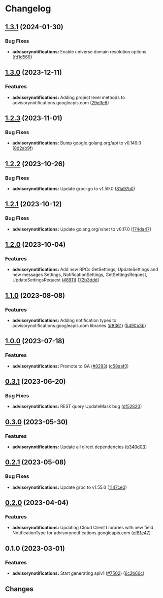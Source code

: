 # Changelog


## [1.3.1](https://github.com/googleapis/google-cloud-go/compare/advisorynotifications/v1.3.0...advisorynotifications/v1.3.1) (2024-01-30)


### Bug Fixes

* **advisorynotifications:** Enable universe domain resolution options ([fd1d569](https://github.com/googleapis/google-cloud-go/commit/fd1d56930fa8a747be35a224611f4797b8aeb698))

## [1.3.0](https://github.com/googleapis/google-cloud-go/compare/advisorynotifications/v1.2.3...advisorynotifications/v1.3.0) (2023-12-11)


### Features

* **advisorynotifications:** Adding project level methods to advisorynotifications.googleapis.com ([29effe6](https://github.com/googleapis/google-cloud-go/commit/29effe600e16f24a127a1422ec04263c4f7a600a))

## [1.2.3](https://github.com/googleapis/google-cloud-go/compare/advisorynotifications/v1.2.2...advisorynotifications/v1.2.3) (2023-11-01)


### Bug Fixes

* **advisorynotifications:** Bump google.golang.org/api to v0.149.0 ([8d2ab9f](https://github.com/googleapis/google-cloud-go/commit/8d2ab9f320a86c1c0fab90513fc05861561d0880))

## [1.2.2](https://github.com/googleapis/google-cloud-go/compare/advisorynotifications/v1.2.1...advisorynotifications/v1.2.2) (2023-10-26)


### Bug Fixes

* **advisorynotifications:** Update grpc-go to v1.59.0 ([81a97b0](https://github.com/googleapis/google-cloud-go/commit/81a97b06cb28b25432e4ece595c55a9857e960b7))

## [1.2.1](https://github.com/googleapis/google-cloud-go/compare/advisorynotifications/v1.2.0...advisorynotifications/v1.2.1) (2023-10-12)


### Bug Fixes

* **advisorynotifications:** Update golang.org/x/net to v0.17.0 ([174da47](https://github.com/googleapis/google-cloud-go/commit/174da47254fefb12921bbfc65b7829a453af6f5d))

## [1.2.0](https://github.com/googleapis/google-cloud-go/compare/advisorynotifications/v1.1.0...advisorynotifications/v1.2.0) (2023-10-04)


### Features

* **advisorynotifications:** Add new RPCs GetSettings, UpdateSettings and new messages Settings, NotificationSettings, GetSettingsRequest, UpdateSettingsRequest ([#8611](https://github.com/googleapis/google-cloud-go/issues/8611)) ([72b3ddd](https://github.com/googleapis/google-cloud-go/commit/72b3ddd94c77c5366a7cfcbdbe12ea41b8eb476a))

## [1.1.0](https://github.com/googleapis/google-cloud-go/compare/advisorynotifications/v1.0.0...advisorynotifications/v1.1.0) (2023-08-08)


### Features

* **advisorynotifications:** Adding notification types to advisorynotifications.googleapis.com libraries ([#8361](https://github.com/googleapis/google-cloud-go/issues/8361)) ([5490b3b](https://github.com/googleapis/google-cloud-go/commit/5490b3b30e3d061cff7a0e9366bb175fd7d9dd31))

## [1.0.0](https://github.com/googleapis/google-cloud-go/compare/advisorynotifications/v0.3.1...advisorynotifications/v1.0.0) (2023-07-18)


### Features

* **advisorynotifications:** Promote to GA ([#8283](https://github.com/googleapis/google-cloud-go/issues/8283)) ([c58aaf0](https://github.com/googleapis/google-cloud-go/commit/c58aaf0a5148c203cc31bf15b4bdfb8baeba9c32))

## [0.3.1](https://github.com/googleapis/google-cloud-go/compare/advisorynotifications-v0.3.0...advisorynotifications/v0.3.1) (2023-06-20)


### Bug Fixes

* **advisorynotifications:** REST query UpdateMask bug ([df52820](https://github.com/googleapis/google-cloud-go/commit/df52820b0e7721954809a8aa8700b93c5662dc9b))

## [0.3.0](https://github.com/googleapis/google-cloud-go/compare/advisorynotifications/v0.2.1...advisorynotifications/v0.3.0) (2023-05-30)


### Features

* **advisorynotifications:** Update all direct dependencies ([b340d03](https://github.com/googleapis/google-cloud-go/commit/b340d030f2b52a4ce48846ce63984b28583abde6))

## [0.2.1](https://github.com/googleapis/google-cloud-go/compare/advisorynotifications/v0.2.0...advisorynotifications/v0.2.1) (2023-05-08)


### Bug Fixes

* **advisorynotifications:** Update grpc to v1.55.0 ([1147ce0](https://github.com/googleapis/google-cloud-go/commit/1147ce02a990276ca4f8ab7a1ab65c14da4450ef))

## [0.2.0](https://github.com/googleapis/google-cloud-go/compare/advisorynotifications/v0.1.0...advisorynotifications/v0.2.0) (2023-04-04)


### Features

* **advisorynotifications:** Updating Cloud Client Libraries with new field NotificationType for advisorynotifications.googleapis.com ([ef61e47](https://github.com/googleapis/google-cloud-go/commit/ef61e4799280a355b960da8ae240ceb2efbe71ac))

## 0.1.0 (2023-03-01)


### Features

* **advisorynotifications:** Start generating apiv1 ([#7502](https://github.com/googleapis/google-cloud-go/issues/7502)) ([6c2b06c](https://github.com/googleapis/google-cloud-go/commit/6c2b06c43873ce4f2037383b204867c8db694a83))

## Changes

